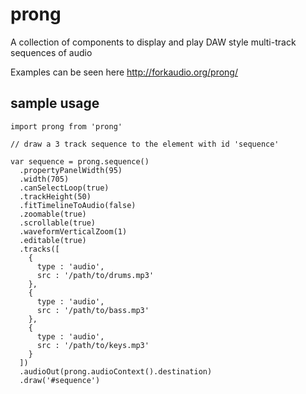 prong
=====

A collection of components to display and play DAW style
multi-track sequences of audio

Examples can be seen here http://forkaudio.org/prong/


sample usage
------------

    import prong from 'prong'

    // draw a 3 track sequence to the element with id 'sequence'

    var sequence = prong.sequence()
      .propertyPanelWidth(95)
      .width(705)
      .canSelectLoop(true)
      .trackHeight(50)
      .fitTimelineToAudio(false)
      .zoomable(true)
      .scrollable(true)
      .waveformVerticalZoom(1)
      .editable(true)
      .tracks([
        {
          type : 'audio',
          src : '/path/to/drums.mp3'
        },
        {
          type : 'audio',
          src : '/path/to/bass.mp3'
        },
        {
          type : 'audio',
          src : '/path/to/keys.mp3'
        }
      ])
      .audioOut(prong.audioContext().destination)
      .draw('#sequence')
